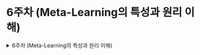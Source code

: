 # 6주차 (Meta-Learning의 특성과 원리 이해)


<details>
<summary> 6주차 (Meta-Learning의 특성과 원리 이해) </summary>
<div markdown="1">   

논문 자료(Deep Meta-learning in Recommendation Systems : A Servey)를 참고하여 정리하였습니다.

심층 신경망 기반 추천 시스템은 최근 몇 년 동안 성공을 거두었지만, 여전히 충분한 데이터 부족과 계산 비효율성 등의 문제에 직면해 있다. 메타러닝은 알고리즘의 학습 효율성과 일반화 능력을 향상시키는 새로운 접근 방식으로, 추천 시스템의 데이터 희소성 문제를 해결할 수 있는 가능성을 보여주었다. 사용자 및 아이템 Cold start 와 같이 데이터가 제한된 시나리오에서 딥 메타러닝을 사용하여 성능을 개선하는 많은 연구가 발표되었다. 이 논문에서는 딥 메타러닝 기반 추천 방법을 추천 시나리오, 메타러닝 기법, 메타지식 표현으로 분류하여 개요를 제공한다. 기존 방법들이 메타러닝을 활용해 추천 모델의 일반화 능력을 어떻게 향상시켰는지 살펴보고, 한계점에 대해서 알아본다.


<details>
<summary> 0.메타러닝 </summary>
<div markdown="1">   

### **정의**

- **떠오르는 학습 방법이며 적은 데이터를 효율적으로 학습(퓨샷 러닝)**
- **‘메타’라는 단어는 한 차원 위의 개념적 용어로 대상의 전반적인 특성을 반영**
- **데이터의 패턴을 정해진 프로세스로 학습하는 것이 아닌 데이터의 특성에 맞춰서 모델 네트워크의 구조를 변화시키면서 학습**
- **배우는 방법을 배우는 것 (Learning to learn)**

ex) 하이퍼파라미터 최적화, 자동 신경망 네트워크 설계 등등..

메타러닝은 데이터와 연산이 부족한 상황에서 모델의 일반화 능력을 향상시키는 데 중점을 둔 머신 러닝의 한 유형이다. 여러 작업에 대한 이전 학습 과정에서 사전 지식을 확보하여 새로운 작업에 대한 빠른 학습을 돕고 보이지 않는 작업에 대해 우수한 일반화 성능을 발휘할 수 있다. 메타러닝은 고정된 학습 알고리즘을 대체할 수 있는 더 나은 학습 전략을 학습하는 데 초점을 맞추기 때문에 딥러닝 모델의 표현 학습 능력을 향상시키는 것과는 차이점이 있다. 보이지 않는 작업에 빠르게 적응할 수 있는 잠재력이 커서 이미지 인식, 자연어 처리, 강화 학습 등 다양한 연구 영역에 적용되고 있다.

뿐만 아니라 제한된 인스터스와 비효율적인 연산으로 어려움을 겪고 있는 **추천 시스템 등 다양한 연구 영역에 적용**되고 있다. 고급 메타러닝 기법은 우선 기존 딥 추천 모델을 학습할 때 데이터 부족을 해소 하기 위해 적용된다. 예를 들면 최적화 기반 메타 학습 프레임워크인 **MAML은 콜트 스타트 추천 시나리오에서 큰 효과를 보여준다.**

이 논문에서는 이 분야의 연구를 정리하기 위해 세 가지 관점으로 분류법을 제시하고 메타러닝 기술을 활용하여 다양한 형태의 메타 지식을 추출하는 다양한 방법을 논의

1번 섹션에서는 메타러닝 기법의 기본 사항과 메타러닝 기법이 적용되는 일반적인 추천 시나리오를 다룬다. 2번 섹션은 세 가지 관점의 분류법을 제시하고, 섹션 3에서는 메타러닝 추천 작업을 구성하는 다양한 방법을 요약하며, 섹션 4에서는 메타러닝 기법을 적용한 기존 방법의 방법론적 세부 사항을 자세히 설명한다.

</div>
</details>


<details>
<summary> 1. 메타러닝 기법의 기본 사항  </summary>
<div markdown="1">   

이 섹션에서는 딥 메타러닝 기반 추천 방법을 논의하는데 필요한 기초적인 이해를 제공하며 메타러닝의 개념을 소개하고 기존 머신 러닝과 대조한다. 이후 메트릭 기반, 모델 기반, 최적화 기반 기법 등 메타러닝 기법의 세 가지 주요 흐름과 몇 가지 대표작을 간락하게 소개한다. 마지막으로는 메타러닝 기법이 연구되고 적용된 대표적인 추천 시나리오도 소개한다. 

### **1.1 Meta-Learning**

**메타 학습**은 기본 학습 **모델의 일반화 능력을 향상**시켜 새로운 작업을 더 효율적으로 학습할 수 있도록 하는 프로세스이다. 이는 여러 작업에 대한 사전 지식, **즉 메타 지식을 학습함**으로 이루어진다. 서로 다른 작업의 학습 과정은 메타 학습 방법으로 관찰된 훈련 인스턴스로 취급되며, 메타 지식의 형태를 추출하고 정의하여 새로운 작업을 보다 효과적으로 학습할 수 있도록 한다.

훈련 단계에서 훈련 데이터는 작업 배포에서 샘플링되며 메타 훈련 데이터세트로 표신된다. 각 작업은 지원 집합으로 표시되는 자체 훈련 인스턴스와 쿼리 집합으로 표시되는 평가 인스턴스로 구성된다. 작업에 대한 매핑 함수의 작업별 파라미터는 경험적 손실 함수를 최소화하여 얻고 학습된 매핑 함수는 작업의 동일한 분포에서 샘플링된 평가 인스턴스 세트에 대해 평가된다.

메타학습의 목표는 **모든 작업에 대한 작업별 학습이 더 나은 성과를 낼 수 있도록 안내할 수 있는 최적의 파라메터를 학습**하는 것이다. 메타 학습 방법의 학습 목표는 각 직업의 해당 쿼리 세트에 대해 더 나은 성능을 관찰하는 것이며, 메타 지식은 여러 작업에 걸쳐 학습되어 작업 간 특성을 파악하고 작업 차이에 대한 뛰어난 일반화 능력을 갖는다.

메타러닝 패러다임은 크게 3가지 점에서 기존 머신 러닝과 다르다.

1. 기존 머신 러닝은 특정 작업의 성능을 개선하는 데 중점을 두는 반면, 메타 러닝은 새로운 작업을 학습하는 방법을 배우는 데 중점.
2. 메타 학습에서는 여러 개의 작은 작업을 사용하여 더 큰 작업에 적용할 수 있는 지식을 추출.
3. 메타 학습 과정에는 두 가지 수준의 학습이 포함되는데, 내부 수준에서는 작업 별 정보를 학습하고 여러 인스턴스에 걸쳐 학습하고 일반화 가능한 지식을 추출하는 외부 수준용 학습 인스턴스를 생성.

### **1.2 Meta-Learning 기술의 주요 기법**

**퓨샷러닝(Few Shot Learning)**

**퓨샷 러닝에서의 데이터셋은 크게 두 가지로 나뉜다.**

1. 서포트 셋(Support Set)
    1. 데이터 셋을 학습에 사용하는 데이터
2. 쿼리 셋 (Query Set)
    1. 데이터 셋을 테스트에 사용하는 데이터

이러한 퓨샷 러닝 태스크를 “N-way K-shot”이라고 하며 여기서 n은 카테고리의 개수를 뜻하고 k는 카테코리당 이미지의 수를 의미한다. 일반적으로 성능은 N에 반비례하며 k에 비례한다.

—# 예를 들어 개, 고양이, 말 3개의 카테리고가 있고 각각 4장씩 이미지가 존재한다면 

→ 3-way 4-shot이다. 

메타 학습 기법에는 대표적으로 세 가지가 존재하며 각 기법에 대한 장단점을 비교한다.

- **거리 학습 기반 : 효율적 거리 측정 학습**
- **모델 기반 학습 : 메모리를 이용한 순환 신경망**
- **최적화 학습 : 모델 파라미터 최적화**

**거리 학습 기반(Metric Based Learning)**

메타 러닝의 방법론 중 하나인 거리 학습 기반은 서포트 셋과 쿼리 셋 간의 **거리(유사도)를 측정**하는 방식으로 대신한다. 대표적인 알고리즘은 샴 네트워크(Siamese Neural Network)가 있다.

모델은 주어진 서포트 데이터를 특징 공간에 나타내서 특징을 뽑아내며 같은 클래스면 거리를 가깝게 다른 클래스면 멀게 하는 방식으로 데이터를 분류한다. 쿼리 데이터를 유클리디안 거리가 가까운 서포트 데이터의 클래스로 예측하는 방식이다.

**계산 부담이 적지만 작업 분배가 복잡할 경우 성능이 불안정**

**모델 기반 학습 방식(Model based learning)**

모델 기반 학습 방식은 적은 수의 학습 단계로도 모델의 파라미터를 효율적으로 학습할 수 있는 방식이다.

**모델에 별도의 메모리를 두어 학습 속도를 조절한다.** 대표적인 알고리즘으로는 MANN가 있다.

과거 데이터를 외부 메모리에 저장함으로 효율적으로 문제를 해결하는 방법을 습득하며 새로운 정보를 빠르게 인코딩하고 몇 개의 샘플만 가지고도 새로운 태스크에 적용할 수 있도록 설계되었다.

**최적화 단계가 간단하고 적용 범위가 넓지만, 분산되지 않은 작업에 대해서는 성능이 떨어짐**

**최적화 학습 방식(Optimizer learning)**

Few Shot task를 파라미터 최적화 문제로 생각한다.

일반적으로 딥러닝 모델은 기울기의 역전파를 통해 학습을 진행하지만 기울기 기반 최적화 기법은 큰 스케일의 데이터를 위해 설계가 되었기 때문에 적은 수의 샘플에 대한 최적화 기법을 다룬다. 대표적인 알고리즘으로는 MAML알고리즘이 있다.

**기본 모델 구조에 구애받지 않으며 복잡한 작업 분포에서 더 나은 일반화 능력을 보이지만 계산량이 많다는 단점.**

### **1.3 추천시스템 시나리오**

추천 시스템과 관련하여 메타러닝이 연구된 다양한 시나리오가 있다. 이런 시나리오에는 콜드 스타트 추천, 클릭률 예측, 온라인 추천, 관심 지점 추천, 순차적 추천이 포함된다. 이외에도 메타 학습이 연구된 다른 추천 시나리오도 있다.

**Cold Start**

콜드 스타트 추천은 새로운 사용자나 아이템이 등장할 때 흔히 발생하는 사용자-아이템 상호 작용 데이터가 제한적인 경우 추천 시스템에서 어려움을 겪게 된다. 기존의 협업 필터링 방식이나 딥러닝 방식은 풍부한 학습 데이터가 필요하기 때문에 이러한 상황에서는 성능이 좋지 않을 수 있다. 콘텐츠 기반 방식은 다양한 콘텐츠 정보를 사용하여 추가적인 의미 정보를 통해 사용자와 항목의 표현을 향상시키므로 상호작용 데이터에 대한 요구가 약하된다. 콜드 스타트 추천은 소수 학습에서 응용할 수 있으며, **데이터 부족을 완화하기 위해 메타 학습 기법을 활용**한다.

**클릭률 예측**

클릭률(CTR) 예측은 게시된 광고의 가치를 결정하는 데 도움이 되므로 온라인 광고에서 중요하다. CTR예측 모델은 광고/사용자 ID 및 기타 기능에 대한 잠재벡터를 학습하는 임베딩 레이어와 정교한 모델과 기능 상호 작용을 모델링하는 예측 레이어로 구성된다. 그러나 이러한 모델은 클릭 기록이 제한적인 신규 광고에서는 콜드 스타트 문제로 인해 성능이 저하된다. 콜드 스타트 광고에 대한 임베딩 학습을 강화하기 위해 메타 학습 방법이 연구되고 있다.

**온라인 추천**

온라인 추천은 대규모 추천 시스템에서 과거의 기록에만 의존하지 않고 실시간 사용자 상호작용 데이터를 기반으로 추천 모델을 업데이트하는 데 사용되는 기술이다. 이 접근 방식을 사용하면 **동적인 사용자 선호도와 추세를 파악할 수 있다**. 하지만 효율적인 계산 방법이 필요하다. 온라인 추천 시나리오에서 실시간 데이터로부터 트렌드를 빠르게 포착하기 위해 메타러닝이 도입된다.

**관심 지점 추천**

관심 지점 추천은 사용자의 체크인 기록을 기반으로 개인화된 위치 추천을 제공하는 추천 시스템의 한 유형이다. 이러한 유형의 추천은 과거 체크인 데이터에서 공간적-시간적 종속성을 발견하는 데 크게 의존한다. 하지만 이 시나리오에서는 사용자가 소수의 POI만 방문하는 경향이 있기 때문에 데이터 희소성이 문제가 된다. 이를 해결하기 위해 메타러닝 기반 POI 추천 방법이 연구되고 있다. 

—# POI는 **관심 있는 사항을 나타내는 지도의 특정 지점**

**순차 추천**

순차 추천은 사용자의 상호 작용 순서를 사용하여 진화하는 선호도를 파악하는 추천 시스템의 한 유형이다. 이 방법은 사용자 관심사 진화의 순차적 패턴을 발견하는 데 중점을 두며, 마르코프 체인, 순환 신경망, 자기 관심 기반 네트워크와 같은 방법을 사용하여 좋은 결과를 얻었다. 하지만 순차 추천의 성능은 시퀀스의 충분한 항목에 의존하며, 수가 적을 경우 성능이 크게 저하될 수 있다. 딥 메타러닝 기반 추천 시스템의 분류 체계는 아래 그림과 같이 추천 시나리오, 메타러닝 기술, 메타 지식 표현이라는 세 가지 독립적은 축을 기반으로 구축된다.

<img width="719" alt="1" src="https://user-images.githubusercontent.com/79856225/235131995-37af5387-5984-400f-b03d-3a885f5f1033.png">

</div>
</details>


<details>
<summary> 2. 분류  </summary>
<div markdown="1"> 

이 섹션에서는 딥 메타러닝 기법을 사용하는 추천 시스템을 위한 분류 체계를 작성하며 분류 체계를 기반으로 기존 방법의 주요 특징을 요약한다.  추천 시스템의 분류 체계는 추천 시나리오, 메타러닝 기술, 메타지식표현의 세 가지 축으로 정의된다. 다른 분류법도 존재하지만 추천 시스템에 초점을 맞추지는 않았다.

1. **추천 시나리오(어디서)**
    
    추천 시나리오에는 콜드 스타트 추천, 클릭률 예측, 온라인 추천, 관심 지점 추천, 순차적 추천이 포함된다. 
    
2. **메타 학습 기법(어떻게)**
    
    메타 학습 기법이란 추천 모델이 새로운 업무에 일반화할 수 있는 능력을 향상시키기 위해 메타 학습을 적용하는 방식이다. 메타 학습 기법에는 거리(메트릭)기반, 모델 기반, 최적화 기반 세 가지가 존재한다.
    
3. **메타 지식 표현(무엇을)**
    
    메타 지식 표현 축은 추천 모델의 빠른 학습을 개선하는 데 사용할 수 있는 지식의 형태를 나타낸다. 메타 지식의 일반적인 유형에는 파라미터 초기화, 파라미터 변조, 하이퍼파라미터, 샘플 가중치, 임베딩 공간, 메타 모델 등이 있다. 메타 학습 기술마다 메타 지식 표현에 뚜렷한 특징이 있다. 예를 들어, 파라미터 초기화는 일반적으로 최적화 기반 메타 학습을 통해 이루어지며, 파라미터 변조는 모델 기반 메타 학습에 속할 가능성이 더 높다. 여러 유형의 메타 지식 표현이 하이브리드 방식으로 동시에 학습되는 상황도 존재한다.

</div>
</details>


<details>
<summary> 3. 추천을 위한 메타 학습 작업 </summary>
<div markdown="1">   

이 섹션에서는 추천 시스템의 맥락에서 메타 학습 작업을 구성하는 방법에 대해 설명한다. 메타 학습 작업을 구성하는 과정은 일반적인 딥러닝 작업과는 다르며, 이 섹션에서는 문헌에서 사용되는 다양한 메타 학습 작업 구성 방법을 소개한다.

메타 학습에는 각각 훈련 인스턴스 세트(support set) 와 평가 인스턴스 세트(query set)로 분리된 메타 학습 및 메타 테스트 작업을 구성하는 것이 포함된다. 목표는 suppot set에서 빠르게 학습하고 query set에서 보이지 않는 인스턴스에 대해 더 나은 성능을 발휘하는 것이다. 단일 작업 수준에서는 학습 목표가 일반적인 딥러닝과 유사하지만 메타 러닝에서는 데이터 불충분성이 강조된다. 더 높은 수준에서는 보이지 않는 작업의 평가 인스턴스에서 더 나은 성능을 발휘하여 여러 새로운 작업에 대한 메타러닝 방법의 일반화 능력과 빠른 학습 능력을 평가하는 것이 목표이다.

추천 시나리오에 메타러닝을 적용할 때는 작업을 구성하는 방식이 중요하며 추천 시나리오의 특정 요구 사항에 맞게 조정해야 한다. 예를 들어, 이미지 인식과 같은 소수의 샷으로 분류하는 작업에서 메타 학습 작업을 구성하는 일반적인 방법은 클래스 풀에서 N개의  클래스를 무작위로 샘플링한 다음 각 클래스에 속하는 K개의 인스턴스를 샘플링 하는 것이다. 자연어 처리 및 추천 시스템을 비롯한 다양한 분야의 메타 학습에서 작업을 구성하기 위한 다양한 설정들이 존재한다. **추천 시스템에서 작업은 주로 콜드 스타트 문제를 해결하기 위해 사용자와 항목을 기반**으로 구성된다. 사용자별 태스크는 동일한 사용자에게 속한 인스턴스를 포함하며, 항목별 태스크는 동일한 항목을 기반으로 인스턴스를 그룹화한다. 목표는 support 집합에 대해 모델을 학습시키고 query 집합에 대해 평가하는 것이다.

메타 학습 기반 추천 방법은 작업의 상호작용 속성에 따라 다음과 같이 4가지 범주로 나눌 수 있다.

1. 사용자별
2. 항목별
3. 시간별
4. 시퀀스별

**사용자별**

사용자별 작업은 support 및 query 집합을 포함한 작업의 모든 인스턴스가 동일한 사용자에게 속하는 추천 시스템에서 작업을 구성하는 방식이다. 이 접근 방식은 사용자의 제한된 상호 작용으로부터 **선호도를 빠르게 학습하는 것을 목표**로 하며, 이는 사용자 콜드 스타트 문제를 해결하기 위한 중요한 작업이다. 목표는 support 세트에 대한 모델을 훈련하고 동일한 사용자의 query세트에 있는 상호 작용에 대해 평가하는 것이다. 메타 학습 방법은 충분한 수의 사용자별 작업에서 사용자 선호도 학습에 대한 메타 지식을 추출하여 새로운 사용자의 보이지 않는 작업에 직면했을 때 선호도 학습을 용이하게 한다.

예를 들어, u1이라는 특정 사용자가 있고 이 사용자의 항목과의 상호작용이 지원 집합 S1(일부 항목 평점 포함)과 쿼리 집합 Q1(다른 항목 평점 포함)의 두 집합으로 나뉘는 경우, S1에 대한 모델을 훈련하여 u1에 대한 Q1 예측을 잘 수행하도록 하려고 한다. 이처럼 다양한 사용자와 관련된 여러 유사한 작업에 메타 학습 기법을 사용함으로써 개별 사용자나 항목에 대해 개별적으로 사용할 수 있는 데이터가 많지 않은 경우에도 효율적인 모델을 학습하는 능력을 향상시킬 수 있을 것으로 기대한다.

**항목별**

항목별 작업에서는 동일한 항목과 관련된 상호작용이 함께 그룹화된다. support set과 query set은 여러 사용자와 동일한 항목간의모든 상호작용을 포함한다. 목표는 support set을 관찰한 후 query set에서 평가 인스턴스의 등급 또는 상호 작용 확률을 예측하는 것이다. 메타 학습을 사용하면 콜드 스타트 항목에 대한 전반적인 선호도를 빠르게 파악하여 정확한 예측과 추천을 할 수 있다.

**시간별**

추천 시스템의 시간별 작업에는 시간 슬롯에 따라 상호 작용 데이터를 여러 작업으로 분할하는 작업이 포함됩니다. 이러한 작업은 두 개의 연속된 시간 슬롯의 데이터를 사용하여 순차적으로 구성되며, 지원 세트는 현재 시간 슬롯의 데이터로 구성되고 쿼리 세트는 다음 시간 슬롯의 데이터로 구성됩니다. 이러한 작업은 온라인 환경에서 모델을 효율적으로 업데이트하는 것을 목표로 하며, 메타 학습을 사용하여 순차적인 시간별 작업에서 메타 지식을 추출하여 모델 업데이트를 용이하게 할 수 있습니다. 시간별 작업의 상호 작용은 더 이상 사용자나 항목별로 구분되지 않습니다.

**시퀀스별**

시퀀스별 작업은 서로 다른 사용자 또는 세션의 상호 작용 시퀀스를 별도의 작업으로 취급하는 추천 시스템의 작업 구성 유형입니다. 예를 들어 사용자의 상호작용 시퀀스는 타임스탬프로 정렬된 상호작용 목록으로 표시됩니다. 상호작용 시퀀스는 지원 세트와 쿼리 세트로 나뉘며, 전자의 상호작용은 학습 데이터로 사용되고 후자의 상호작용은 평가에 사용됩니다. 시퀀스별 작업은 익명 세션을 포함할 수 있고 상호작용 시퀀스의 후속 작업을 인스턴스로 사용할 수 있다는 점에서 사용자별 작업과 다릅니다.

</div>
</details>

</div>
</details>



<!-- 
<details>
<summary>  </summary>
<div markdown="1">   

</div>
</details> -->